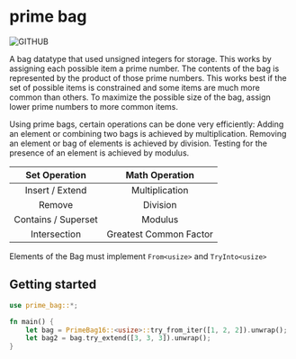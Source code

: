 # prime bag

![GITHUB](https://img.shields.io/github/last-commit/wainwrightmark/prime_bag)

A bag datatype that used unsigned integers for storage.
This works by assigning each possible item a prime number.
The contents of the bag is represented by the product of those prime numbers.
This works best if the set of possible items is constrained and some items are much more common than others.
To maximize the possible size of the bag, assign lower prime numbers to more common items.

Using prime bags, certain operations can be done very efficiently:
Adding an element or combining two bags is achieved by multiplication.
Removing an element or bag of elements is achieved by division.
Testing for the presence of an element is achieved by modulus.

|    Set Operation    |     Math Operation     |
| :-----------------: | :--------------------: |
|   Insert / Extend   |     Multiplication     |
|       Remove        |        Division        |
| Contains / Superset |        Modulus         |
|    Intersection     | Greatest Common Factor |

Elements of the Bag must implement `From<usize>` and `TryInto<usize>`


## Getting started

```rust
use prime_bag::*;

fn main() {
    let bag = PrimeBag16::<usize>::try_from_iter([1, 2, 2]).unwrap();
    let bag2 = bag.try_extend([3, 3, 3]).unwrap();
}
```